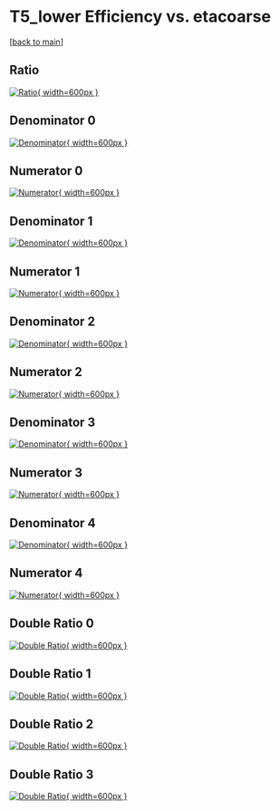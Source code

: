 # T5_lower Efficiency vs. etacoarse

[[back to main](./)]



## Ratio

[![Ratio](../mtv/var/T5_lower_xtr_11_0_eff_etacoarse.png){ width=600px }](../mtv/var/T5_lower_xtr_11_0_eff_etacoarse.pdf)

## Denominator 0

[![Denominator](../mtv/den/T5_lower_xtr_11_0_eff_etacoarse_den0.png){ width=600px }](../mtv/den/T5_lower_xtr_11_0_eff_etacoarse_den0.pdf)

## Numerator 0

[![Numerator](../mtv/num/T5_lower_xtr_11_0_eff_etacoarse_num0.png){ width=600px }](../mtv/num/T5_lower_xtr_11_0_eff_etacoarse_num0.pdf)

## Denominator 1

[![Denominator](../mtv/den/T5_lower_xtr_11_0_eff_etacoarse_den1.png){ width=600px }](../mtv/den/T5_lower_xtr_11_0_eff_etacoarse_den1.pdf)

## Numerator 1

[![Numerator](../mtv/num/T5_lower_xtr_11_0_eff_etacoarse_num1.png){ width=600px }](../mtv/num/T5_lower_xtr_11_0_eff_etacoarse_num1.pdf)

## Denominator 2

[![Denominator](../mtv/den/T5_lower_xtr_11_0_eff_etacoarse_den2.png){ width=600px }](../mtv/den/T5_lower_xtr_11_0_eff_etacoarse_den2.pdf)

## Numerator 2

[![Numerator](../mtv/num/T5_lower_xtr_11_0_eff_etacoarse_num2.png){ width=600px }](../mtv/num/T5_lower_xtr_11_0_eff_etacoarse_num2.pdf)

## Denominator 3

[![Denominator](../mtv/den/T5_lower_xtr_11_0_eff_etacoarse_den3.png){ width=600px }](../mtv/den/T5_lower_xtr_11_0_eff_etacoarse_den3.pdf)

## Numerator 3

[![Numerator](../mtv/num/T5_lower_xtr_11_0_eff_etacoarse_num3.png){ width=600px }](../mtv/num/T5_lower_xtr_11_0_eff_etacoarse_num3.pdf)

## Denominator 4

[![Denominator](../mtv/den/T5_lower_xtr_11_0_eff_etacoarse_den4.png){ width=600px }](../mtv/den/T5_lower_xtr_11_0_eff_etacoarse_den4.pdf)

## Numerator 4

[![Numerator](../mtv/num/T5_lower_xtr_11_0_eff_etacoarse_num4.png){ width=600px }](../mtv/num/T5_lower_xtr_11_0_eff_etacoarse_num4.pdf)

## Double Ratio 0

[![Double Ratio](../mtv/ratio/T5_lower_xtr_11_0_eff_etacoarse_ratio0.png){ width=600px }](../mtv/ratio/T5_lower_xtr_11_0_eff_etacoarse_ratio0.pdf)

## Double Ratio 1

[![Double Ratio](../mtv/ratio/T5_lower_xtr_11_0_eff_etacoarse_ratio1.png){ width=600px }](../mtv/ratio/T5_lower_xtr_11_0_eff_etacoarse_ratio1.pdf)

## Double Ratio 2

[![Double Ratio](../mtv/ratio/T5_lower_xtr_11_0_eff_etacoarse_ratio2.png){ width=600px }](../mtv/ratio/T5_lower_xtr_11_0_eff_etacoarse_ratio2.pdf)

## Double Ratio 3

[![Double Ratio](../mtv/ratio/T5_lower_xtr_11_0_eff_etacoarse_ratio3.png){ width=600px }](../mtv/ratio/T5_lower_xtr_11_0_eff_etacoarse_ratio3.pdf)

